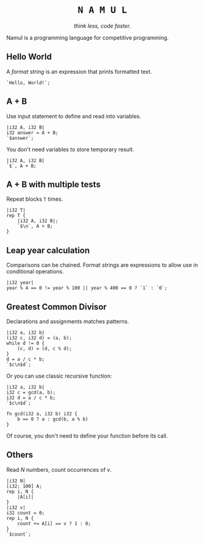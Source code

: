 <div align="center">
    <h1><code>N A M U L</code></h1>
    <p><i>think less, code faster.</i></p>
</div>

Namul is a programming language for competitive programming.

## Hello World

A *format string* is an expression that prints formatted text. 
```namul
`Hello, World!`;
```

## A + B

Use input statement to define and read into variables.
```namul
|i32 A, i32 B|
i32 answer = A + B;
`$answer`;
```

You don't need variables to store temporary result.
```namul
|i32 A, i32 B|
`$`, A + B;
```

## A + B with multiple tests

Repeat blocks `T` times.
```namul
|i32 T|
rep T {
    |i32 A, i32 B|;
    `$\n`, A + B;
}
```

## Leap year calculation

Comparisons can be chained. Format strings are expressions to allow use in conditional operations.
```namul
|i32 year|
year % 4 == 0 != year % 100 || year % 400 == 0 ? `1` : `0`;
```

## Greatest Common Divisor

Declarations and assignments matches patterns.
```namul
|i32 a, i32 b|
(i32 c, i32 d) = (a, b);
while d != 0 {
    (c, d) = (d, c % d);
}
d = a / c * b;
`$c\n$d`;
```

Or you can use classic recursive function:
```namul
|i32 a, i32 b|
i32 c = gcd(a, b);
i32 d = a / c * b;
`$c\n$d`;

fn gcd(i32 a, i32 b) i32 {
    b == 0 ? a : gcd(b, a % b)
}
```
Of course, you don't need to define your function before its call.

## Others

Read $N$ numbers, count occurrences of $v$.
```namul
|i32 N|
[i32; 100] A;
rep i, N {
    |A[i]|
}
|i32 v|
i32 count = 0;
rep i, N {
    count += A[i] == v ? 1 : 0;
}
`$count`;
```
